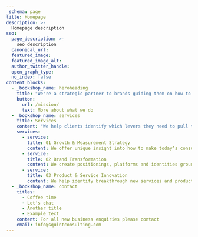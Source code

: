 ```yaml
---
_schema: page
title: Homepage
description: >-
  Homepage description
seo:
  page_description: >-
    seo description
  canonical_url:
  featured_image:
  featured_image_alt:
  author_twitter_handle:
  open_graph_type:
  no_index: false
content_blocks:
  - _bookshop_name: heroheading
    title: "We're a strategic partner to brands guiding them on how to tap into today's biggest growth driver: happiness, health and wellbeing."
    button:
      url: /mission/
      text: More about what we do
  - _bookshop_name: services
    title: Services
    content: "We help clients identify which levers they need to pull to take the next successful step in their journey and keep growing. Our offering is organized around three core services:"
    services:
      - service:
        title: 01 Growth & Measurement Strategy
        content: We offer unique insight into how to make today’s consumer happy, and how to effectively measure healthy growth.
      - service:
        title: 02 Brand Transformation
        content: We create positionings, platforms and identities grounded in the principles of modern happiness branding.
      - service:
        title: 03 Product & Service Innovation
        content: We help identify breakthrough new services and products that can light up consumers and unlock new opportunities.
  - _bookshop_name: contact
    titles:
      - Coffee time
      - Let's chat
      - Another title
      - Example text
    content: For all new business enquiries please contact
    email: info@squintconsulting.com
---
```


